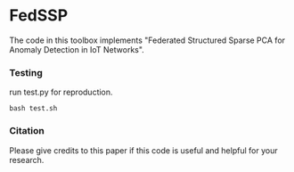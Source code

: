 # FedSSP

The code in this toolbox implements "Federated Structured Sparse PCA for Anomaly Detection in IoT Networks". 


### Testing
run test.py for reproduction.
```
bash test.sh
```


### Citation
Please give credits to this paper if this code is useful and helpful for your research.
